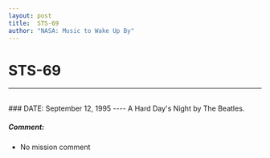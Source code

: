 ```yaml
---
layout: post
title:  STS-69
author: "NASA: Music to Wake Up By"
---
```


# STS-69
----
<br/>
### DATE: September 12, 1995
----
A Hard Day's Night by The Beatles.

##### Comment:
* No mission comment
